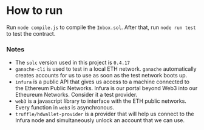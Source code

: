 # How to run
Run `node compile.js` to compile the `Inbox.sol`. After that, run `node run test` to test the contract.

### Notes
- The `solc` version used in this project is `0.4.17`
- `ganache-cli` is used to test in a local ETH network. `ganache` automatically creates accounts for us to use as soon as the test network boots up. 
- `infura` is a public API that gives us access to a machine connected to the Ethereum Public Networks. Infura is our portal beyond Web3 into our Etheureum Networks. Consider it a test provider. 
- `web3` is a javascript library to interface with the ETH public networks. Every function in `web3` is asynchronous.
- `truffle/hdwallet-provider` is a provider that will help us connect to the Infura node and simultaneously unlock an account that we can use. 